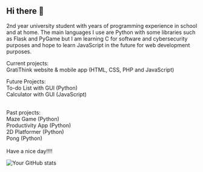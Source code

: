 ## Hi there 👋
2nd year university student with years of programming experience in school and at home. The main languages I use are Python with some libraries such as Flask and PyGame but I am learning C for software and cybersecurity purposes and hope to learn JavaScript in the future for web development purposes. <br/>

Current projects: <br/>
GratiThink website & mobile app (HTML, CSS, PHP and JavaScript) <br/>

Future Projects:<br/>
To-do List with GUI (Python)<br/>
Calculator with GUI (JavaScript) <br/>

<br/>
Past projects:<br/>
Maze Game (Python)<br/>
Productivity App (Python)<br/>
2D Platformer (Python) <br/>
Pong (Python) <br/>
<br/>
Have a nice day!!!!

![Your GitHub stats](https://github-readme-stats.vercel.app/api?username=SameerUH&show_icons=true&theme=radical)
<!--
**SameerUH/sameeruh** is a ✨ _special_ ✨ repository because its `README.md` (this file) appears on your GitHub profile.

Here are some ideas to get you started:

- 🔭 I’m currently working on ...
- 🌱 I’m currently learning ...
- 👯 I’m looking to collaborate on ...
- 🤔 I’m looking for help with ...
- 💬 Ask me about ...
- 📫 How to reach me: ...
- 😄 Pronouns: ...
- ⚡ Fun fact: ...
-->
